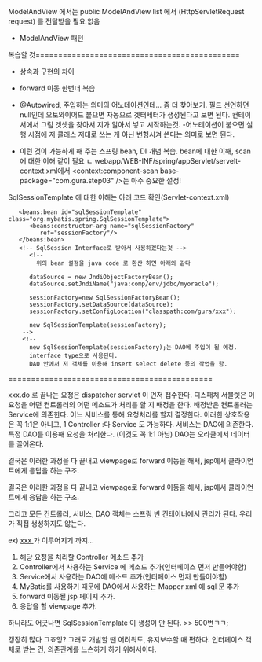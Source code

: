 ModelAndView 에서는
public ModelAndView list 에서 (HttpServletRequest request) 를 전달받을 필요 없음

* ModelAndView 패턴 

복습할 것=============================================

* 상속과 구현의 차이

* forward 이동 한번더 복습

* @Autowired, 주입하는 의미의 어노테이션인데... 좀 더 찾아보기.
필드 선언하면 null인데 오토와이어드 붙으면 자동으로 겟터세터가 생성된다고 보면 된다.
컨테이서에서 그럼 겟셋을 찾아서 지가 알아서 넣고 시작하는것.
-어노테이션이 붙으면 실행 시점에 저 클래스 저대로 쓰는 게 아닌 변형시켜 쓴다는 의미로 보면 된다.

* 이런 것이 가능하게 해 주는
스프링 bean, DI 개념 복습. bean에 대한 이해, scan에 대한 이해 같이 필요
ㄴ 
webapp/WEB-INF/spring/appServlet/servelt-context.xml에서
<context:component-scan base-package="com.gura.step03" />는 아주 중요한 설정!


SqlSessionTemplate 에 대한 이해는 아래 코드 확인(Servlet-context.xml)
```
   <beans:bean id="sqlSessionTemplate" class="org.mybatis.spring.SqlSessionTemplate">
      <beans:constructor-arg name="sqlSessionFactory" 
         ref="sessionFactory"/>
   </beans:bean>
   <!-- SqlSession Interface로 받아서 사용하겠다는것 -->
      <!-- 
      	위의 bean 설정을 java code 로 환산 하면 아래와 같다 
      
      dataSource = new JndiObjectFactoryBean();
      dataSource.setJndiName("java:comp/env/jdbc/myoracle");
      
      sessionFactory=new SqlSessionFactoryBean();
      sessionFactory.setDataSource(dataSource);
      sessionFactory.setConfigLocation("classpath:com/gura/xxx");
      
      new SqlSessionTemplate(sessionFactory);
 	-->     
  	<!-- 
      new SqlSessionTemplate(sessionFactory);는 DAO에 주입이 될 예정.
      interface type으로 사용된다.
      DAO 안에서 저 객체를 이용해 insert select delete 등의 작업을 함.
```




=============================================


xxx.do 로 끝나는 요청은 dispatcher servlet 이 먼저 접수한다.
디스패처 서블렛은 이 요청을 어떤 컨트롤러의 어떤 메소드가 처리를 할 지 배정을 한다.
배정받은 컨트롤러는 Service에 의존한다. 어느 서비스를 통해 요청처리를 할지 결정한다.
이러한 상호작용은 꼭 1:1은 아니고, 1 Controller :다 Service 도 가능하다.
서비스는 DAO에 의존한다. 특정 DAO를 이용해 요청을 처리한다. (이것도 꼭 1:1 아님)
DAO는 오라클에서 데이터를 끌어온다.

결국은 이러한 과정을 다 끝내고
viewpage로 forward 이동을 해서, jsp에서 클라이언트에게 응답을 하는 구조.

결국은 이러한 과정을 다 끝내고
viewpage로 forward 이동을 해서, jsp에서 클라이언트에게 응답을 하는 구조.

그리고 모든 컨트롤러, 서비스, DAO 객체는 스프링 빈 컨테이너에서 관리가 된다. 
우리가 직접 생성하지도 않는다.

ex)
<a href="/member/list.do"> xxx </a> 가 이루어지기 까지...

1. 해당 요청을 처리할 Controller 메소드 추가
2. Controller에서 사용하는 Service 에 메소드 추가(인터페이스 먼저 만들어야함)
3. Service에서 사용하는 DAO에 메소드 추가(인터페이스 먼저 만들어야함)
4. MyBatis를 사용하기 때문에 DAO에서 사용하는 Mapper xml 에 sql 문 추가
5. forward 이동될 jsp 페이지 추가.
6. 응답을 할 viewpage 추가.

하나라도 어긋나면 SqlSessionTemplate 이 생성이 안 된다. >> 500번ㅋㅋ;

갱장히 많다 그죠잉?
그래도 개발할 땐 어려워도, 유지보수할 때 편하다.
인터페이스 객체로 받는 건, 의존관계를 느슨하게 하기 위해서이다.

